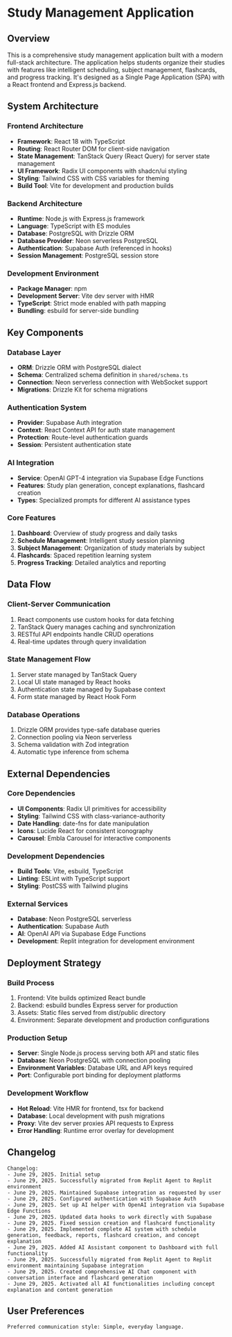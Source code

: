 # Study Management Application

## Overview

This is a comprehensive study management application built with a modern full-stack architecture. The application helps students organize their studies with features like intelligent scheduling, subject management, flashcards, and progress tracking. It's designed as a Single Page Application (SPA) with a React frontend and Express.js backend.

## System Architecture

### Frontend Architecture
- **Framework**: React 18 with TypeScript
- **Routing**: React Router DOM for client-side navigation
- **State Management**: TanStack Query (React Query) for server state management
- **UI Framework**: Radix UI components with shadcn/ui styling
- **Styling**: Tailwind CSS with CSS variables for theming
- **Build Tool**: Vite for development and production builds

### Backend Architecture
- **Runtime**: Node.js with Express.js framework
- **Language**: TypeScript with ES modules
- **Database**: PostgreSQL with Drizzle ORM
- **Database Provider**: Neon serverless PostgreSQL
- **Authentication**: Supabase Auth (referenced in hooks)
- **Session Management**: PostgreSQL session store

### Development Environment
- **Package Manager**: npm
- **Development Server**: Vite dev server with HMR
- **TypeScript**: Strict mode enabled with path mapping
- **Bundling**: esbuild for server-side bundling

## Key Components

### Database Layer
- **ORM**: Drizzle ORM with PostgreSQL dialect
- **Schema**: Centralized schema definition in `shared/schema.ts`
- **Connection**: Neon serverless connection with WebSocket support
- **Migrations**: Drizzle Kit for schema migrations

### Authentication System
- **Provider**: Supabase Auth integration
- **Context**: React Context API for auth state management
- **Protection**: Route-level authentication guards
- **Session**: Persistent authentication state

### AI Integration
- **Service**: OpenAI GPT-4 integration via Supabase Edge Functions
- **Features**: Study plan generation, concept explanations, flashcard creation
- **Types**: Specialized prompts for different AI assistance types

### Core Features
1. **Dashboard**: Overview of study progress and daily tasks
2. **Schedule Management**: Intelligent study session planning
3. **Subject Management**: Organization of study materials by subject
4. **Flashcards**: Spaced repetition learning system
5. **Progress Tracking**: Detailed analytics and reporting

## Data Flow

### Client-Server Communication
1. React components use custom hooks for data fetching
2. TanStack Query manages caching and synchronization
3. RESTful API endpoints handle CRUD operations
4. Real-time updates through query invalidation

### State Management Flow
1. Server state managed by TanStack Query
2. Local UI state managed by React hooks
3. Authentication state managed by Supabase context
4. Form state managed by React Hook Form

### Database Operations
1. Drizzle ORM provides type-safe database queries
2. Connection pooling via Neon serverless
3. Schema validation with Zod integration
4. Automatic type inference from schema

## External Dependencies

### Core Dependencies
- **UI Components**: Radix UI primitives for accessibility
- **Styling**: Tailwind CSS with class-variance-authority
- **Date Handling**: date-fns for date manipulation
- **Icons**: Lucide React for consistent iconography
- **Carousel**: Embla Carousel for interactive components

### Development Dependencies
- **Build Tools**: Vite, esbuild, TypeScript
- **Linting**: ESLint with TypeScript support
- **Styling**: PostCSS with Tailwind plugins

### External Services
- **Database**: Neon PostgreSQL serverless
- **Authentication**: Supabase Auth
- **AI**: OpenAI API via Supabase Edge Functions
- **Development**: Replit integration for development environment

## Deployment Strategy

### Build Process
1. Frontend: Vite builds optimized React bundle
2. Backend: esbuild bundles Express server for production
3. Assets: Static files served from dist/public directory
4. Environment: Separate development and production configurations

### Production Setup
- **Server**: Single Node.js process serving both API and static files
- **Database**: Neon PostgreSQL with connection pooling
- **Environment Variables**: Database URL and API keys required
- **Port**: Configurable port binding for deployment platforms

### Development Workflow
- **Hot Reload**: Vite HMR for frontend, tsx for backend
- **Database**: Local development with push migrations
- **Proxy**: Vite dev server proxies API requests to Express
- **Error Handling**: Runtime error overlay for development

## Changelog

```
Changelog:
- June 29, 2025. Initial setup
- June 29, 2025. Successfully migrated from Replit Agent to Replit environment
- June 29, 2025. Maintained Supabase integration as requested by user
- June 29, 2025. Configured authentication with Supabase Auth
- June 29, 2025. Set up AI helper with OpenAI integration via Supabase Edge Functions
- June 29, 2025. Updated data hooks to work directly with Supabase
- June 29, 2025. Fixed session creation and flashcard functionality
- June 29, 2025. Implemented complete AI system with schedule generation, feedback, reports, flashcard creation, and concept explanation
- June 29, 2025. Added AI Assistant component to Dashboard with full functionality
- June 29, 2025. Successfully migrated from Replit Agent to Replit environment maintaining Supabase integration
- June 29, 2025. Created comprehensive AI Chat component with conversation interface and flashcard generation
- June 29, 2025. Activated all AI functionalities including concept explanation and content generation
```

## User Preferences

```
Preferred communication style: Simple, everyday language.
```